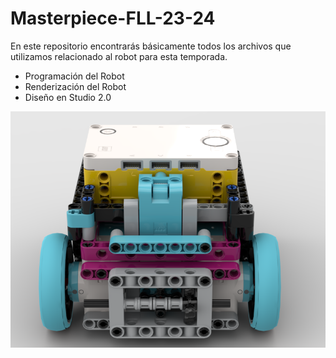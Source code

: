 # Masterpiece-FLL-23-24

En este repositorio encontrarás básicamente todos los archivos que utilizamos relacionado al robot para esta temporada.

- Programación del Robot
- Renderización del Robot
- Diseño en Studio 2.0

<img src="https://github.com/BlockbitFLL/Masterpiece-FLL-23-24/blob/master/Renderizado%20del%20robot/RoboCubito-2.png">

